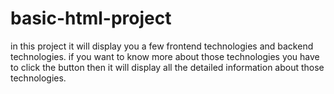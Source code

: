 # basic-html-project
in this project it will display you a few frontend technologies and backend technologies. if you want to know more about those technologies you have to click the  button then it will display all the detailed information about those technologies.

